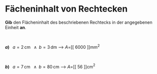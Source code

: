 <!--
version:  0.0.1

language: de

@style
input {
    text-align: center;
}
@end

formula: \carry   \textcolor{red}{\scriptsize #1}
formula: \digit   \rlap{\carry{#1}}\phantom{#2}#2
formula: \permil  \text{‰}

import: https://raw.githubusercontent.com/LiaTemplates/Tikz-Jax/main/README.md

script: https://cdn.jsdelivr.net/gh/LiaTemplates/Tikz-Jax@main/dist/index.js


tags: Rechteck, Einheiten, Länge, Fläche, leicht, niedrig, Angeben

comment: Berechne den Flächeninhalt einer rechteckigen Fläche.

author: Martin Lommatzsch

-->




# Fächeninhalt von Rechtecken


**Gib** den Flächeninhalt des beschriebenen Rechtecks in der angegebenen Einheit **an**.

<br>


__$a)\;\;$__ $a=2\,$cm $\;\;\wedge\;\; b=3\,$dm
--> $A=$[[  6000  ]]mm$^2$

<br>

__$b)\;\;$__ $a=7\,$cm $\;\;\wedge\;\; b=80\,$cm
--> $A=$[[  56    ]]cm$^2$





<br>
<br>
<br>
<br>
<br>